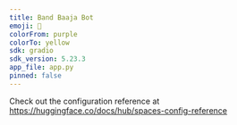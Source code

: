 ```yaml
---
title: Band Baaja Bot
emoji: 🏢
colorFrom: purple
colorTo: yellow
sdk: gradio
sdk_version: 5.23.3
app_file: app.py
pinned: false
---
```


Check out the configuration reference at https://huggingface.co/docs/hub/spaces-config-reference

